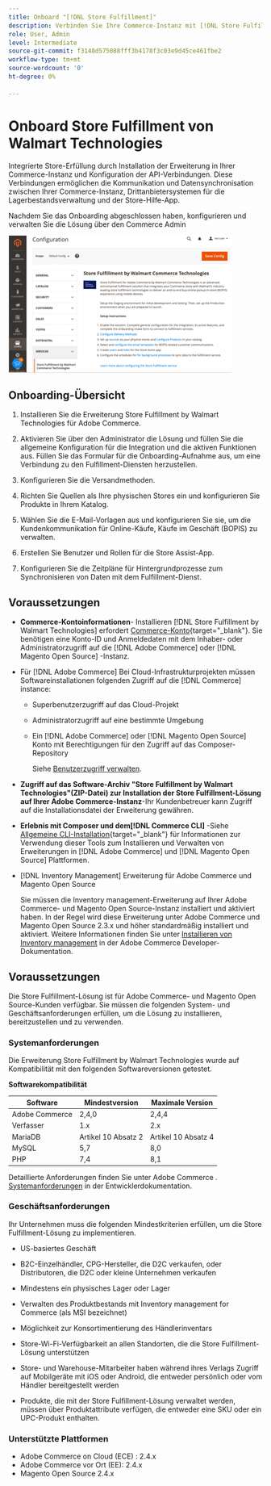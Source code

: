 ```yaml
---
title: Onboard "[!DNL Store Fulfillment]"
description: Verbinden Sie Ihre Commerce-Instanz mit [!DNL Store Fulfillment Manager] -Service durch Ausführen einiger Onboarding-Schritte.
role: User, Admin
level: Intermediate
source-git-commit: f3148d575088fff3b4178f3c03e9d45ce461fbe2
workflow-type: tm+mt
source-wordcount: '0'
ht-degree: 0%

---
```



# Onboard Store Fulfillment von Walmart Technologies

Integrierte Store-Erfüllung durch Installation der Erweiterung in Ihrer Commerce-Instanz und Konfiguration der API-Verbindungen. Diese Verbindungen ermöglichen die Kommunikation und Datensynchronisation zwischen Ihrer Commerce-Instanz, Drittanbietersystemen für die Lagerbestandsverwaltung und der Store-Hilfe-App.

Nachdem Sie das Onboarding abgeschlossen haben, konfigurieren und verwalten Sie die Lösung über den Commerce Admin

![[!DNL Store Fulfillment Service] Konfiguration in der Admin-Ansicht](assets/store-fulfillment-admin-home.png)

## Onboarding-Übersicht

1. Installieren Sie die Erweiterung Store Fulfillment by Walmart Technologies für Adobe Commerce.

1. Aktivieren Sie über den Administrator die Lösung und füllen Sie die allgemeine Konfiguration für die Integration und die aktiven Funktionen aus. Füllen Sie das Formular für die Onboarding-Aufnahme aus, um eine Verbindung zu den Fulfillment-Diensten herzustellen.

1. Konfigurieren Sie die Versandmethoden.

1. Richten Sie Quellen als Ihre physischen Stores ein und konfigurieren Sie Produkte in Ihrem Katalog.

1. Wählen Sie die E-Mail-Vorlagen aus und konfigurieren Sie sie, um die Kundenkommunikation für Online-Käufe, Käufe im Geschäft (BOPIS) zu verwalten.

1. Erstellen Sie Benutzer und Rollen für die Store Assist-App.

1. Konfigurieren Sie die Zeitpläne für Hintergrundprozesse zum Synchronisieren von Daten mit dem Fulfillment-Dienst.

## Voraussetzungen

* **Commerce-Kontoinformationen**- Installieren [!DNL Store Fulfillment by Walmart Technologies] erfordert [Commerce-Konto](https://docs.magento.com/user-guide/magento/magento-account.html){target=&quot;_blank&quot;}. Sie benötigen eine Konto-ID und Anmeldedaten mit dem Inhaber- oder Administratorzugriff auf die [!DNL Adobe Commerce] oder [!DNL Magento Open Source] -Instanz.

* Für [!DNL Adobe Commerce] Bei Cloud-Infrastrukturprojekten müssen Softwareinstallationen folgenden Zugriff auf die [!DNL Commerce] instance:

   * Superbenutzerzugriff auf das Cloud-Projekt
   * Administratorzugriff auf eine bestimmte Umgebung
   * Ein [!DNL Adobe Commerce] oder [!DNL Magento Open Source] Konto mit Berechtigungen für den Zugriff auf das Composer-Repository

      Siehe [Benutzerzugriff verwalten](https://devdocs.magento.com/cloud/project/user-admin.html).

* **Zugriff auf das Software-Archiv &quot;Store Fulfillment by Walmart Technologies&quot;(ZIP-Datei) zur Installation der Store Fulfillment-Lösung auf Ihrer Adobe Commerce-Instanz**-Ihr Kundenbetreuer kann Zugriff auf die Installationsdatei der Erweiterung gewähren.

* **Erlebnis mit Composer und dem[!DNL Commerce CLI]** -Siehe [Allgemeine CLI-Installation](https://devdocs.magento.com/extensions/install/){target=&quot;_blank&quot;} für Informationen zur Verwendung dieser Tools zum Installieren und Verwalten von Erweiterungen in [!DNL Adobe Commerce] und [!DNL Magento Open Source] Plattformen.

* [!DNL Inventory Management] Erweiterung für Adobe Commerce und Magento Open Source

   Sie müssen die Inventory management-Erweiterung auf Ihrer Adobe Commerce- und Magento Open Source-Instanz installiert und aktiviert haben. In der Regel wird diese Erweiterung unter Adobe Commerce und Magento Open Source 2.3.x und höher standardmäßig installiert und aktiviert. Weitere Informationen finden Sie unter [Installieren von Inventory management](https://devdocs.magento.com/extensions/inventory-management/) in der Adobe Commerce Developer-Dokumentation.

## Voraussetzungen

Die Store Fulfillment-Lösung ist für Adobe Commerce- und Magento Open Source-Kunden verfügbar. Sie müssen die folgenden System- und Geschäftsanforderungen erfüllen, um die Lösung zu installieren, bereitzustellen und zu verwenden.

### Systemanforderungen

Die Erweiterung Store Fulfillment by Walmart Technologies wurde auf Kompatibilität mit den folgenden Softwareversionen getestet.

**Softwarekompatibilität**

| **Software** | **Mindestversion** | **Maximale Version** |
|----------------|---------------------|---------------------|
| Adobe Commerce | 2,4,0 | 2,4,4 |
| Verfasser | 1.x | 2.x |
| MariaDB | Artikel 10 Absatz 2 | Artikel 10 Absatz 4 |
| MySQL | 5,7 | 8,0 |
| PHP | 7,4 | 8,1 |

Detaillierte Anforderungen finden Sie unter Adobe Commerce . [Systemanforderungen](https://devdocs.magento.com/guides/v2.4/install-gde/system-requirements.html) in der Entwicklerdokumentation.

### Geschäftsanforderungen

Ihr Unternehmen muss die folgenden Mindestkriterien erfüllen, um die Store Fulfillment-Lösung zu implementieren.

* US-basiertes Geschäft

* B2C-Einzelhändler, CPG-Hersteller, die D2C verkaufen, oder Distributoren, die D2C oder kleine Unternehmen verkaufen

* Mindestens ein physisches Lager oder Lager

* Verwalten des Produktbestands mit Inventory management for Commerce (als MSI bezeichnet)

* Möglichkeit zur Konsortimentierung des Händlerinventars

* Store-Wi-Fi-Verfügbarkeit an allen Standorten, die die Store Fulfillment-Lösung unterstützen

* Store- und Warehouse-Mitarbeiter haben während ihres Verlags Zugriff auf Mobilgeräte mit iOS oder Android, die entweder persönlich oder vom Händler bereitgestellt werden

* Produkte, die mit der Store Fulfillment-Lösung verwaltet werden, müssen über Produktattribute verfügen, die entweder eine SKU oder ein UPC-Produkt enthalten.

### Unterstützte Plattformen

* Adobe Commerce on Cloud (ECE) : 2.4.x
* Adobe Commerce vor Ort (EE): 2.4.x
* Magento Open Source 2.4.x

